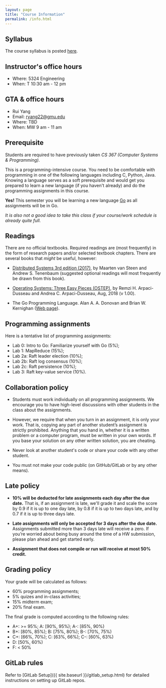 ```yaml
---
layout: page
title: "Course Information"
permalink: /info.html
---
```


## Syllabus

The course syllabus is posted [here](https://cs.gmu.edu/media/syllabi/Fall2021/CS_475ChengY.html).

## Instructor's office hours

* Where: 5324 Engineering
* When: T 10:30 am - 12 pm



## GTA & office hours

* Rui Yang
* Email: [ryang22@gmu.edu](mailto:ryang22@gmu.edu)
* Where: TBD
* When: MW 9 am - 11 am



## Prerequisite

Students are required to have previously taken *CS 367 (Computer Systems & Programming)*. 

This is a programming-intensive course. You need to be comfortable
with programming in one of the following languages including C,
Python, Java.  Knowing a language serves as a soft prerequisite and
would get you prepared to learn a new language (if you haven't
already) and do the programming assignments in this course. 

**Yes!** This semester you will be learning a new language
[Go](https://golang.org/) as all assignments will be in Go. 

*It is also not a good idea to take this class if your course/work
schedule is already quite full.*



## Readings

There are no official textbooks. Required readings are (most
frequently) in the form of research papers and/or selected textbook
chapters. There are several books that *might* be useful, however:

* [Distributed Systems 3rd edition
(2017)](https://www.distributed-systems.net/index.php/books/ds3/),
by Maarten van Steen and Andrew S. Tenenbaum (suggested optional
readings will most frequently be drawn from this book). 

* [Operating Systems: Three Easy Pieces (OSTEP)](http://pages.cs.wisc.edu/~remzi/OSTEP/), by Remzi H. Arpaci-Dusseau and Andrea C. Arpaci-Dusseau, Aug, 2018 (v 1.00).

* The Go Programming Language. Alan A. A. Donovan and Brian W. Kernighan ([Web page](http://www.gopl.io/)).



## Programming assignments

Here is a tentative list of programming assignments:

* Lab 0: Intro to Go: Familiarize yourself with Go (5%);
* Lab 1: MapReduce (15%);
* Lab 2a: Raft leader election (10%);
* Lab 2b: Raft log consensus (10%);
* Lab 2c: Raft persistence (10%);
* Lab 3: Raft key-value service (10%).



## Collaboration policy

* Students must work individually on all programming assignments. We
encourage you to have high-level discussions with other students in
the class about the assignments. 

* However, we require that when you
turn in an assignment, it is only your work. That is, copying any
part of another student’s assignment is strictly prohibited.
Anything that you hand in, whether it is a written problem or a
computer program, must be written in your own words. If you base your
solution on any other written solution, you are cheating.

* Never look at another student's code or share your code with any
other student.

* You must not make your code public (on GitHub/GitLab or by any other
means).



## Late policy

* **10% will be deducted for late assignments each day after the due
date.** That is, if an assignment is late, we'll grade it and
scale the score by 0.9 if it is up to one day late, by 0.8 if it 
is up to two days late, and by 0.7 if it is up to three days late.


* **Late assignments will only be accepted for 3 days after the
due date.** Assignments submitted more than 3 days late will receive a
zero. If you’re worried about being busy around the time of a HW
submission, please plan ahead and get started early. 

* **Assignment that
does not compile or run will receive at most 50% credit.**


## Grading policy

Your grade will be calculated as follows:

* 60% programming assignments;
* 5% quizes and in-class activities;
* 15% midterm exam;
* 20% final exam.

The final grade is computed according to the following rules:

* A+: >= 95%; A: \[90%, 95%); A-: \[85%, 90%)
* B+: \[80%, 85%); B: \[75%, 80%); B-: \[70%, 75%)
* C+: \[66%, 70%); C: \[63%, 66%); C-: \[60%, 63%)
* D: \[50%, 60%)
* F: < 50%



## GitLab rules

Refer to [GitLab Setup]({{ site.baseurl }}/gitlab_setup.html) for
detailed instructions on setting up GitLab repos.


